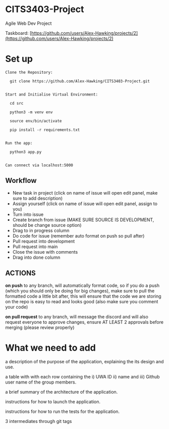 # CITS3403-Project
Agile Web Dev Project

Taskboard: [https://github.com/users/Alex-Hawking/projects/2](https://github.com/users/Alex-Hawking/projects/2)

# Set up
```
Clone the Repository:

  git clone https://github.com/Alex-Hawking/CITS3403-Project.git


Start and Initialise Virtual Environment:

  cd src

  python3 -m venv env

  source env/bin/activate

  pip install -r requirements.txt


Run the app:

  python3 app.py


Can connect via localhost:5000
```

## Workflow

- New task in project (click on name of issue will open edit panel, make sure to add description)
- Assign yourself (click on name of issue will open edit panel, assign to you)
- Turn into issue
- Create branch from issue (MAKE SURE SOURCE IS DEVELOPMENT, should be change source option)
- Drag to in progress column
- Do code for issue (remember auto format on push so pull after)
- Pull request into development
- Pull request into main
- Close the issue with comments
- Drag into done column

## ACTIONS

**on push** to any branch, will automatically format code, so if you do a push (which you should only be doing for big changes), make sure to pull the formatted code a little bit after, this will ensure that the code we are storing on the repo is easy to read and looks good (also make sure you comment your code)

**on pull request** to any branch, will message the discord and will also request everyone to approve changes, ensure AT LEAST 2 approvals before merging (please review properly) 

# What we need to add

a description of the purpose of the application, explaining the its design and use.

a table with with each row containing the i) UWA ID ii) name and iii) Github user name of the group members.

a brief summary of the architecture of the application.

instructions for how to launch the application.

instructions for how to run the tests for the application.

3 intermediates through git tags 

